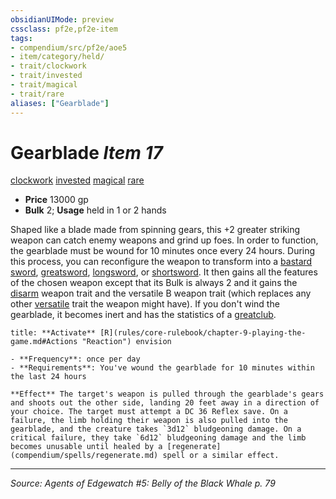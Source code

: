 ```yaml
---
obsidianUIMode: preview
cssclass: pf2e,pf2e-item
tags:
- compendium/src/pf2e/aoe5
- item/category/held/
- trait/clockwork
- trait/invested
- trait/magical
- trait/rare
aliases: ["Gearblade"]
---
```

# Gearblade *Item 17*  
[clockwork](clockwork-g-g.md "Clockwork  Trait")  [invested](invested.md "Invested Item Trait")  [magical](magical.md "Magical Item Trait")  [rare](rare.md "Rare Rarity Trait")  

- **Price** 13000 gp
- **Bulk** 2; **Usage** held in 1 or 2 hands

Shaped like a blade made from spinning gears, this +2 greater striking weapon can catch enemy weapons and grind up foes. In order to function, the gearblade must be wound for 10 minutes once every 24 hours. During this process, you can reconfigure the weapon to transform into a [bastard sword](bastard-sword.md), [greatsword](greatsword.md), [longsword](longsword.md), or [shortsword](shortsword.md). It then gains all the features of the chosen weapon except that its Bulk is always 2 and it gains the [disarm](Reference/Rules/Traits/disarm.md "Disarm Weapon Trait") weapon trait and the versatile B weapon trait (which replaces any other [versatile](versatile.md "Versatile Weapon Trait") trait the weapon might have). If you don't wind the gearblade, it becomes inert and has the statistics of a [greatclub](greatclub.md).

```ad-embed-ability
title: **Activate** [R](rules/core-rulebook/chapter-9-playing-the-game.md#Actions "Reaction") envision

- **Frequency**: once per day
- **Requirements**: You've wound the gearblade for 10 minutes within the last 24 hours

**Effect** The target's weapon is pulled through the gearblade's gears and shoots out the other side, landing 20 feet away in a direction of your choice. The target must attempt a DC 36 Reflex save. On a failure, the limb holding their weapon is also pulled into the gearblade, and the creature takes `3d12` bludgeoning damage. On a critical failure, they take `6d12` bludgeoning damage and the limb becomes unusable until healed by a [regenerate](compendium/spells/regenerate.md) spell or a similar effect.
```


---
*Source: Agents of Edgewatch #5: Belly of the Black Whale p. 79*